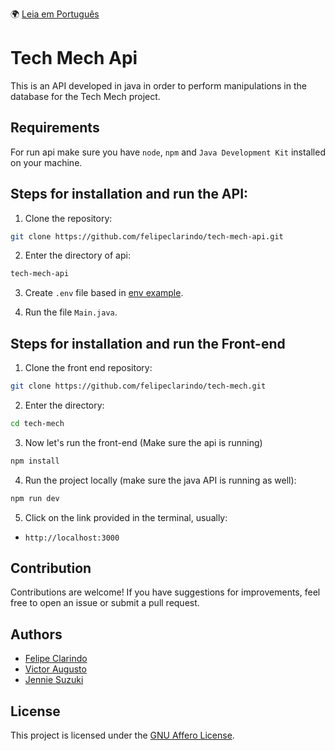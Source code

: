 🌍 [Leia em Português](README.pt-BR.md)

# Tech Mech Api

This is an API developed in java in order to perform manipulations in the database for the Tech Mech project.

## Requirements

For run api make sure you have `node`, `npm` and `Java Development Kit` installed on your machine.

## Steps for installation and run the API:

1. Clone the repository:

```bash
git clone https://github.com/felipeclarindo/tech-mech-api.git
```

2. Enter the directory of api:

```bash
tech-mech-api
```

3. Create `.env` file based in [env example](.env.example).

4. Run the file `Main.java`.

## Steps for installation and run the Front-end

1. Clone the front end repository:

```bash
git clone https://github.com/felipeclarindo/tech-mech.git
```

2. Enter the directory:

```bash
cd tech-mech
```

3. Now let's run the front-end (Make sure the api is running)

```bash
npm install
```

4. Run the project locally (make sure the java API is running as well):

```bash
npm run dev
```

5. Click on the link provided in the terminal, usually:

- `http://localhost:3000`

## Contribution

Contributions are welcome! If you have suggestions for improvements, feel free to open an issue or submit a pull request.

## Authors

- [Felipe Clarindo](https://github.com/felipeclarindo)
- [Victor Augusto](https://github.com/victoraugustogfavaro)
- [Jennie Suzuki](https://github.com/jenniesuzuki)

## License

This project is licensed under the [GNU Affero License](https://www.gnu.org/licenses/agpl-3.0.html).
